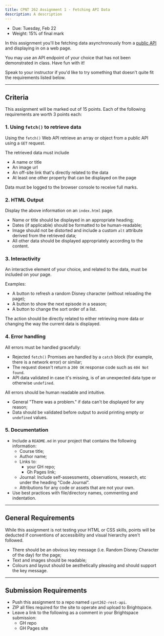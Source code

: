 ```yaml
---
title: CPNT 262 Assignment 1 - Fetching API Data
description: A description
---
```

- Due: Tuesday, Feb 22
- Weight: 15% of final mark

In this assignment you'll be fetching data asynchronously from a [public API](https://github.com/public-apis/public-apis) and displaying in on a web page.

You may use an API endpoint of your choice that has not been demonstrated in class. Have fun with it! 

Speak to your instructor if you'd like to try something that doesn't quite fit the requirements listed below.

---

## Criteria
This assignment will be marked out of 15 points. Each of the following requirements are worth 3 points each:

### 1. Using `fetch()` to retrieve data
Using the `fetch()` Web API retrieve an array or object from a public API using a `GET` request.

The retrieved data must include
- A name or title
- An image url
- An off-site link that's directly related to the data
- At least one other property that can be displayed on the page

Data must be logged to the browser console to receive full marks. 

### 2. HTML Output
Display the above information on an `index.html` page.
- Name or title should be displayed in an appropriate heading;
- Dates (if applicable) should be formatted to be human-readable;
- Image should not be distorted and include a custom `alt` attribute derived from the retrieved data;
- All other data should be displayed appropriately according to the content.

### 3. Interactivity
An interactive element of your choice, and related to the data, must be included on your page. 

Examples:
- A button to refresh a random Disney character (without reloading the page);
- A button to show the next episode in a season;
- A button to change the sort order of a list.

The action should be directly related to either retrieving more data or changing the way the current data is displayed.

### 4. Error handling
All errors must be handled gracefully:
- Rejected `fetch()` Promises are handled by a `catch` block (for example, there is a network error) or similar;
- The request doesn't return a `200 OK` response code such as `404 Not found`.
- API data validated in case it's missing, is of an unexpected data type or otherwise `undefined`.

All errors should be human readable and intuitive. 
- General "There was a problem." if data can't be displayed for any reason;
- Data should be validated before output to avoid printing empty or `undefined` values.

### 5. Documentation
- Include a `README.md` in your project that contains the following information:
  - Course title;
  - Author name;
  - Links to:
    - your GH repo;
    - Gh Pages link;
  - Journal: Include self-assessments, observations, research, etc under the heading "Code Journal". 
  - Attributions for any code or assets that are not your own.
- Use best practices with file/directory names, commenting and indentation.

---

## General Requirements
While this assignment is not testing your HTML or CSS skills, points will be deducted if conventions of accessibility and visual hierarchy aren't followed.
- There should be an obvious key message (i.e. Random Disney Character of the day) for the page;
- Text and images should be readable;
- Colours and layout should be aesthetically pleasing and should support the key message.

---

## Submission Requirements
- Push this assignment to a repo named `cpnt262-rest-api`.
- ZIP all files required for the site to operate and upload to Brightspace. 
- Leave a link to the following as a comment in your Brightspace submission:
  - GH repo
  - GH Pages site

